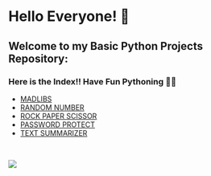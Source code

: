 
# Hello Everyone! 👋
## Welcome to my Basic Python Projects Repository:
### Here is the Index!! Have Fun Pythoning 🐍🐍
- <a href="https://github.com/shecoderfinally/Basic-Python-Projects/tree/main/Madlib_Game">MADLIBS</a> 
- <a href="https://github.com/shecoderfinally/Basic-Python-Projects/tree/main/Random_Number">RANDOM NUMBER</a> 
- <a href="https://github.com/shecoderfinally/Basic-Python-Projects/tree/main/Rock_Paper_Scissor">ROCK PAPER SCISSOR</a>  
- <a href="https://github.com/shecoderfinally/Basic-Python-Projects/tree/main/PasswordProtect">PASSWORD PROTECT</a>
- <a href="https://github.com/shecoderfinally/Basic-Python-Projects/tree/main/Text%20Summarizer">TEXT SUMMARIZER</a>
<br />

![](https://komarev.com/ghpvc/?username=shecoderfinally&color=a17ac8)






